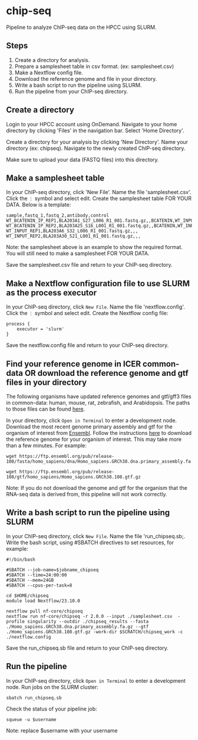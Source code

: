 # chip-seq
Pipeline to analyze ChIP-seq data on the HPCC using SLURM.

## Steps
1. Create a directory for analysis.
2. Prepare a samplesheet table in csv format. (ex: samplesheet.csv)
3. Make a Nextflow config file.
4. Download the reference genome and file in your directory.
5. Write a bash script to run the pipeline using SLURM.
6. Run the pipeline from your ChIP-seq directory.

## Create a directory
Login to your HPCC account using OnDemand. Navigate to your home directory by clicking 'Files' in the navigation bar. Select 'Home Directory'.

Create a directory for your analysis by clicking 'New Directory'. Name your directory (ex: chipseq). Navigate to the newly created ChIP-seq directory.

Make sure to upload your data (FASTQ files) into this directory.

## Make a samplesheet table
In your ChIP-seq directory, click 'New File'. Name the file 'samplesheet.csv'. Click the `⋮` symbol and select edit. Create the samplesheet table FOR YOUR DATA. Below is a template:
```
sample,fastq_1,fastq_2,antibody,control
WT_BCATENIN_IP_REP1,BLA203A1_S27_L006_R1_001.fastq.gz,,BCATENIN,WT_INPUT
WT_BCATENIN_IP_REP2,BLA203A25_S16_L001_R1_001.fastq.gz,,BCATENIN,WT_INPUT
WT_INPUT_REP1,BLA203A6_S32_L006_R1_001.fastq.gz,,,
WT_INPUT_REP2,BLA203A30_S21_L001_R1_001.fastq.gz,,,
```
Note: the samplesheet above is an example to show the required format. You will still need to make a samplesheet FOR YOUR DATA.

Save the samplesheet.csv file and return to your ChIP-seq directory.

## Make a Nextflow configuration file to use SLURM as the process executor
In your ChIP-seq directory, click `New File`. Name the file 'nextflow.config'. Click the `⋮` symbol and select edit. Create the Nextflow config file:
```
process {
    executor = 'slurm'
}
```
Save the nextflow.config file and return to your ChIP-seq directory.

## Find your reference genome in ICER common-data OR download the reference genome and gtf files in your directory
The following organisms have updated reference genomes and gtf/gff3 files in common-data: human, mouse, rat, zebrafish, and Arabidopsis. The paths to those files can be found [here](https://github.com/johnvusich/reference-genomes).

In your directory, click `Open in Terminal` to enter a development node. Download the most recent genome primary assembly and gtf for the organism of interest from [Ensembl](https://ensembl.org/). Follow the instructions [here](https://github.com/johnvusich/reference-genomes) to download the reference genome for your organism of interest. This may take more than a few minutes. For example:
```
wget https://ftp.ensembl.org/pub/release-108/fasta/homo_sapiens/dna/Homo_sapiens.GRCh38.dna.primary_assembly.fa.gz

wget https://ftp.ensembl.org/pub/release-108/gtf/homo_sapiens/Homo_sapiens.GRCh38.108.gtf.gz
```
Note: If you do not download the genome and gtf for the organism that the RNA-seq data is derived from, this pipeline will not work correctly.

## Write a bash script to run the pipeline using SLURM
In your ChIP-seq directory, click `New File`. Name the file 'run_chipseq.sb;. Write the bash script, using #SBATCH directives to set resources, for example:
```
#!/bin/bash

#SBATCH --job-name=$jobname_chipseq
#SBATCH --time=24:00:00
#SBATCH --mem=24GB
#SBATCH --cpus-per-task=8

cd $HOME/chipseq
module load Nextflow/23.10.0

nextflow pull nf-core/chipseq
nextflow run nf-core/chipseq -r 2.0.0 --input ./samplesheet.csv  -profile singularity --outdir ./chipseq_results --fasta ./Homo_sapiens.GRCh38.dna.primary_assembly.fa.gz --gtf ./Homo_sapiens.GRCh38.108.gtf.gz -work-dir $SCRATCH/chipseq_work -c ./nextflow.config
```
Save the run_chipseq.sb file and return to your ChIP-seq directory.

## Run the pipeline
In your ChIP-seq directory, click `Open in Terminal` to enter a development node. Run jobs on the SLURM cluster:
```
sbatch run_chipseq.sb
```
Check the status of your pipeline job:
```
squeue -u $username
```
Note: replace $username with your username
